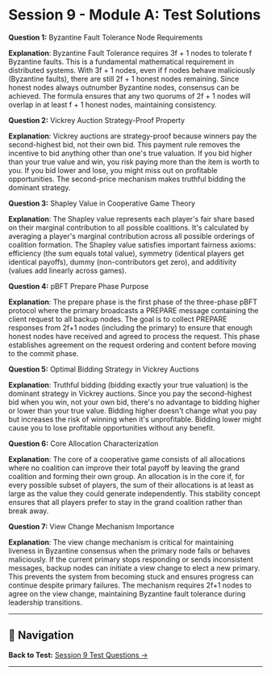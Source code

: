 # Session 9 - Module A: Test Solutions

**Question 1:** Byzantine Fault Tolerance Node Requirements  

**Explanation**: Byzantine Fault Tolerance requires 3f + 1 nodes to tolerate f Byzantine faults. This is a fundamental mathematical requirement in distributed systems. With 3f + 1 nodes, even if f nodes behave maliciously (Byzantine faults), there are still 2f + 1 honest nodes remaining. Since honest nodes always outnumber Byzantine nodes, consensus can be achieved. The formula ensures that any two quorums of 2f + 1 nodes will overlap in at least f + 1 honest nodes, maintaining consistency.

**Question 2:** Vickrey Auction Strategy-Proof Property  

**Explanation**: Vickrey auctions are strategy-proof because winners pay the second-highest bid, not their own bid. This payment rule removes the incentive to bid anything other than one's true valuation. If you bid higher than your true value and win, you risk paying more than the item is worth to you. If you bid lower and lose, you might miss out on profitable opportunities. The second-price mechanism makes truthful bidding the dominant strategy.

**Question 3:** Shapley Value in Cooperative Game Theory  

**Explanation**: The Shapley value represents each player's fair share based on their marginal contribution to all possible coalitions. It's calculated by averaging a player's marginal contribution across all possible orderings of coalition formation. The Shapley value satisfies important fairness axioms: efficiency (the sum equals total value), symmetry (identical players get identical payoffs), dummy (non-contributors get zero), and additivity (values add linearly across games).

**Question 4:** pBFT Prepare Phase Purpose  

**Explanation**: The prepare phase is the first phase of the three-phase pBFT protocol where the primary broadcasts a PREPARE message containing the client request to all backup nodes. The goal is to collect PREPARE responses from 2f+1 nodes (including the primary) to ensure that enough honest nodes have received and agreed to process the request. This phase establishes agreement on the request ordering and content before moving to the commit phase.

**Question 5:** Optimal Bidding Strategy in Vickrey Auctions  

**Explanation**: Truthful bidding (bidding exactly your true valuation) is the dominant strategy in Vickrey auctions. Since you pay the second-highest bid when you win, not your own bid, there's no advantage to bidding higher or lower than your true value. Bidding higher doesn't change what you pay but increases the risk of winning when it's unprofitable. Bidding lower might cause you to lose profitable opportunities without any benefit.

**Question 6:** Core Allocation Characterization  

**Explanation**: The core of a cooperative game consists of all allocations where no coalition can improve their total payoff by leaving the grand coalition and forming their own group. An allocation is in the core if, for every possible subset of players, the sum of their allocations is at least as large as the value they could generate independently. This stability concept ensures that all players prefer to stay in the grand coalition rather than break away.

**Question 7:** View Change Mechanism Importance  

**Explanation**: The view change mechanism is critical for maintaining liveness in Byzantine consensus when the primary node fails or behaves maliciously. If the current primary stops responding or sends inconsistent messages, backup nodes can initiate a view change to elect a new primary. This prevents the system from becoming stuck and ensures progress can continue despite primary failures. The mechanism requires 2f+1 nodes to agree on the view change, maintaining Byzantine fault tolerance during leadership transitions.

---

## 🧭 Navigation

**Back to Test:** [Session 9 Test Questions →](Session9_ModuleA_Advanced_Consensus_Algorithms.md#multiple-choice-test-session-9)

---
